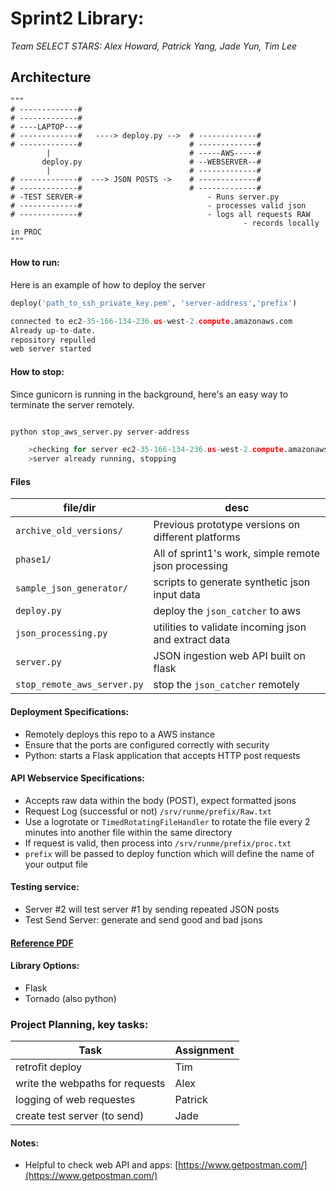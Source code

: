 # Sprint2 Library: 

*Team SELECT STARS: Alex Howard, Patrick Yang, Jade Yun, Tim Lee*

## Architecture
```
"""
# -------------#
# -------------#
# ----LAPTOP---#
# -------------#   ----> deploy.py -->  # -------------#
# -------------#                        # -------------#
        |                               # -----AWS-----#
       deploy.py                        # --WEBSERVER--#
        |                               # -------------#
# -------------#  ---> JSON POSTS ->    # -------------#
# -------------#                        # -------------#
# -TEST SERVER-#                            - Runs server.py
# -------------#                            - processes valid json
# -------------#                            - logs all requests RAW
												    - records locally in PROC
"""
```

#### How to run:

Here is an example of how to deploy the server

```python
deploy('path_to_ssh_private_key.pem', 'server-address','prefix')

connected to ec2-35-166-134-236.us-west-2.compute.amazonaws.com
Already up-to-date.
repository repulled
web server started
```

#### How to stop:

Since gunicorn is running in the background, here's an easy way to terminate the server remotely.

```python

python stop_aws_server.py server-address

	>checking for server ec2-35-166-134-236.us-west-2.compute.amazonaws.com
	>server already running, stopping

```


#### Files
|file/dir | desc|
|-----------| ----|
|`archive_old_versions/`| Previous prototype versions on different platforms|
|`phase1/`| All of sprint1's work, simple remote json processing |
|`sample_json_generator/`| scripts to generate synthetic json input data|
|`deploy.py`| deploy the `json_catcher` to aws|
|`json_processing.py`| utilities to validate incoming json and extract data|
|`server.py`| JSON ingestion web API built on flask|
|`stop_remote_aws_server.py`| stop the `json_catcher` remotely|

#### Deployment Specifications:
- Remotely deploys this repo to a AWS instance
- Ensure that the ports are configured correctly with security
- Python: starts a Flask application that accepts HTTP post requests


#### API Webservice Specifications:
- Accepts raw data within the body (POST), expect formatted jsons
- Request Log (successful or not) `/srv/runme/prefix/Raw.txt`
- Use a logrotate or `TimedRotatingFileHandler` to rotate the file every 2 minutes into another file within the same directory
- If request is valid, then process into `/srv/runme/prefix/proc.txt`
- `prefix` will be passed to deploy function which will define the name of your output file


#### Testing service:
- Server #2 will test server #1 by sending repeated JSON posts
- Test Send Server: generate and send good and bad jsons 

#### [Reference PDF](Sprint2.pdf)

#### Library Options:
- Flask
- Tornado (also python)

### Project Planning, key tasks:

|Task | Assignment|
|-----------| ----|
|retrofit deploy| Tim|
|write the webpaths for requests| Alex|
|logging of web requestes| Patrick|
|create test server (to send)| Jade|


#### Notes:

- Helpful to check web API and apps: [https://www.getpostman.com/](https://www.getpostman.com/)